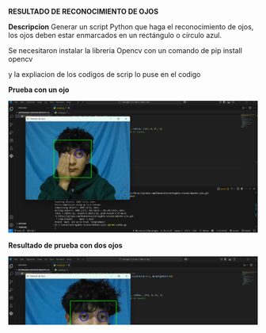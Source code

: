   **RESULTADO DE RECONOCIMIENTO DE OJOS**

  **Descripcion**
Generar un script Python que haga el reconocimiento de ojos, los ojos deben estar enmarcados en un rectángulo o círculo azul.

Se necesitaron instalar la libreria 
Opencv con un comando de 
pip install opencv

y la expliacion de los codigos de scrip lo puse en el codigo

**Prueba con un ojo**

![Resultado detección](un-ojo.png)

**Resultado de prueba con dos ojos**

![Resultado detección](dos-ojos.png)
